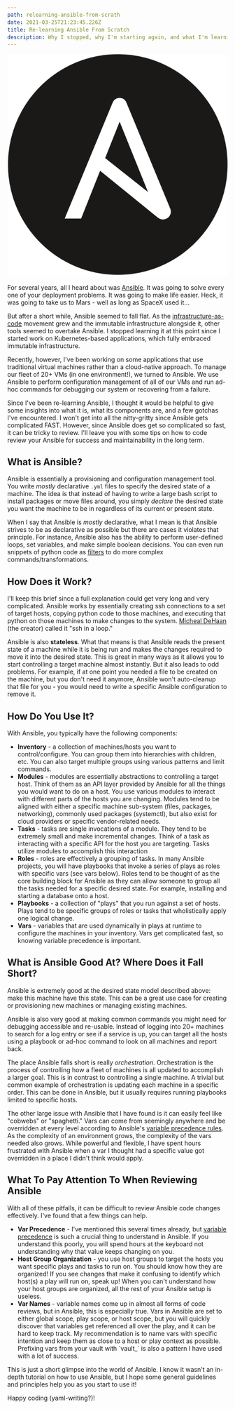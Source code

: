 ```yaml
---
path: relearning-ansible-from-scrath
date: 2021-03-25T21:23:45.226Z
title: Re-learning Ansible From Scratch
description: Why I stopped, why I'm starting again, and what I'm learning.
---
```

![Ansible logo](../assets/ansible_logo.svg.png "Ansible logo")

For several years, all I heard about was [Ansible](ansible.com). It was going to solve every one of your deployment problems. It was going to make life easier. Heck, it was going to take us to Mars - well as long as SpaceX used it...

But after a short while, Ansible seemed to fall flat. As the [infrastructure-as-code](https://en.wikipedia.org/wiki/Infrastructure_as_code) movement grew and the immutable infrastructure alongside it, other tools seemed to overtake Ansible. I stopped learning it at this point since I started work on Kubernetes-based applications, which fully embraced immutable infrastructure.

Recently, however, I've been working on some applications that use traditional virtual machines rather than a cloud-native approach. To manage our fleet of 20+ VMs (in one environment!), we turned to Ansible. We use Ansible to perform configuration management of all of our VMs and run ad-hoc commands for debugging our system or recovering from a failure.

Since I've been re-learning Ansible, I thought it would be helpful to give some insights into what it is, what its components are, and a few gotchas I've encountered. I won't get into all the nitty-gritty since Ansible gets complicated FAST. However, since Ansible does get so complicated so fast, it can be tricky to review. I'll leave you with some tips on how to code review your Ansible for success and maintainability in the long term.

## What is Ansible?

Ansible is essentially a provisioning and configuration management tool. You write *mostly* declarative `.yml` files to specify the desired state of a machine. The idea is that instead of having to write a large bash script to install packages or move files around, you simply *declare* the desired state you want the machine to be in regardless of its current or present state. 

When I say that Ansible is *mostly* declarative, what I mean is that Ansible strives to be as declarative as possible but there are cases it violates that principle. For instance, Ansible also has the ability to perform user-defined loops, set variables, and make simple boolean decisions. You can even run snippets of python code as [filters](https://docs.ansible.com/ansible/2.3/playbooks_filters.html) to do more complex commands/transformations.

## How Does it Work?

I'll keep this brief since a full explanation could get very long and very complicated. Ansible works by essentially creating ssh connections to a set of target hosts, copying python code to those machines, and executing that python on those machines to make changes to the system. [Micheal DeHaan](https://twitter.com/laserllama) (the creator) called it "ssh in a loop."

Ansible is also **stateless**. What that means is that Ansible reads the present state of a machine while it is being run and makes the changes required to move it into the desired state. This is great in many ways as it allows you to start controlling a target machine almost instantly. But it also leads to odd problems. For example, if at one point you needed a file to be created on the machine, but you don't need it anymore, Ansible won't auto-cleanup that file for you - you would need to write a specific Ansible configuration to remove it.

## How Do You Use It?

With Ansible, you typically have the following components:

* **Inventory** - a collection of machines/hosts you want to control/configure. You can group them into hierarchies with children, etc. You can also target multiple groups using various patterns and limit commands.
* **Modules** - modules are essentially abstractions to controlling a target host. Think of them as an API layer provided by Ansible for all the things you would want to do on a host. You use various modules to interact with different parts of the hosts you are changing. Modules tend to be aligned with either a specific machine sub-system (files, packages, networking), commonly used packages (systemctl), but also exist for cloud providers or specific vendor-related needs.
* **Tasks** - tasks are single invocations of a module. They tend to be extremely small and make incremental changes. Think of a task as interacting with a specific API for the host you are targeting. Tasks utilize modules to accomplish this interaction
* **Roles** - roles are effectively a grouping of tasks. In many Ansible projects, you will have playbooks that invoke a series of plays as roles with specific vars (see vars below). Roles tend to be thought of as the core building block for Ansible as they can allow someone to group all the tasks needed for a specific desired state. For example, installing and starting a database onto a host.
* **Playbooks** - a collection of "plays" that you run against a set of hosts. Plays tend to be specific groups of roles or tasks that wholistically apply one logical change.
* **Vars** - variables that are used dynamically in plays at runtime to configure the machines in your inventory. Vars get complicated fast, so knowing variable precedence is important.

## What is Ansible Good At? Where Does it Fall Short?

Ansible is extremely good at the desired state model described above: make this machine have this state. This can be a great use case for creating or provisioning new machines or managing existing machines.

Ansible is also very good at making common commands you might need for debugging accessible and re-usable. Instead of logging into 20+ machines to search for a log entry or see if a service is up, you can target all the hosts using a playbook or ad-hoc command to look on all machines and report back.

The place Ansible falls short is really *orchestration*. Orchestration is the process of controlling how a fleet of machines is all updated to accomplish a larger goal. This is in contrast to controlling a single machine. A trivial but common example of orchestration is updating each machine in a specific order. This can be done in Ansible, but it usually requires running playbooks limited to specific hosts.

The other large issue with Ansible that I have found is it can easily feel like "cobwebs" or "spaghetti." Vars can come from seemingly anywhere and be overridden at every level according to Ansible's [variable precedence rules](https://docs.ansible.com/ansible/latest/user_guide/playbooks_variables.html#variable-precedence-where-should-i-put-a-variable). As the complexity of an environment grows, the complexity of the vars needed also grows. While powerful and flexible, I have spent hours frustrated with Ansible when a var I thought had a specific value got overridden in a place I didn't think would apply.

## What To Pay Attention To When Reviewing Ansible

With all of these pitfalls, it can be difficult to review Ansible code changes effectively. I've found that a few things can help.

* **Var Precedence** - I've mentioned this several times already, but [variable precedence](https://docs.ansible.com/ansible/latest/user_guide/playbooks_variables.html#variable-precedence-where-should-i-put-a-variable) is such a crucial thing to understand in Ansible. If you understand this poorly, you will spend hours at the keyboard not understanding why that value keeps changing on you.
* **Host Group Organization** - you use host groups to target the hosts you want specific plays and tasks to run on. You should know how they are organized! If you see changes that make it confusing to identify which host(s) a play will run on, speak up! When you can't understand how your host groups are organized, all the rest of your Ansible setup is useless.
* **Var Names** - variable names come up in almost all forms of code reviews, but in Ansible, this is especially true. Vars in Ansible are set to either global scope, play scope, or host scope, but you will quickly discover that variables get referenced all over the play, and it can be hard to keep track. My recommendation is to name vars with specific intention and keep them as close to a host or play context as possible. Prefixing vars from your vault with \`vault_\` is also a pattern I have used with a lot of success.

This is just a short glimpse into the world of Ansible. I know it wasn't an in-depth tutorial on how to use Ansible, but I hope some general guidelines and principles help you as you start to use it!

Happy coding (yaml-writing?)!